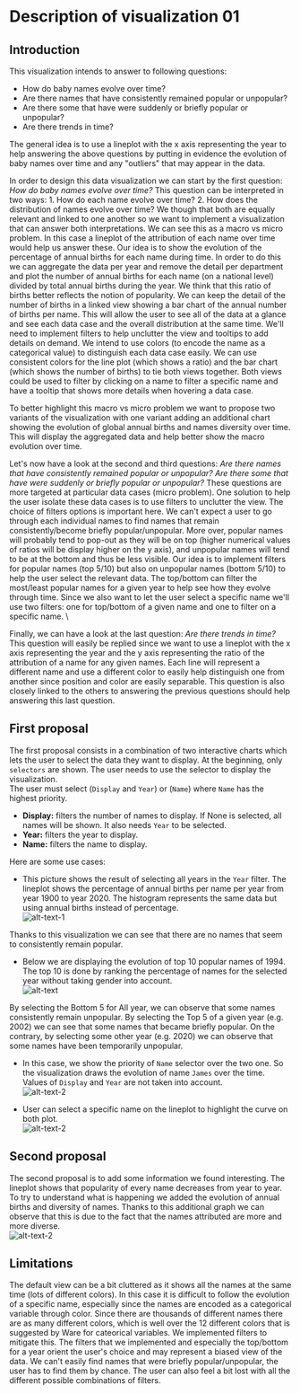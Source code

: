 # Description of visualization 01
## Introduction
This visualization intends to answer to following questions:
* How do baby names evolve over time? 
* Are there names that have consistently remained popular or unpopular? 
* Are there some that have were suddenly or briefly popular or unpopular? 
* Are there trends in time?

The general idea is to use a lineplot with the x axis representing the year to help answering the above questions by putting in evidence the evolution of baby names over time and any "outliers" that may appear in the data.

In order to design this data visualization we can start by the first question: *How do baby names evolve over time?* This question can be interpreted in two ways: 1. How do each name evolve over time? 2. How does the distribution of names evolve over time? We though that both are equally relevant and linked to one another so we want to implement a visualization that can answer both interpretations. We can see this as a macro vs micro problem. In this case a lineplot of the attribution of each name over time would help us answer these. Our idea is to show the evolution of the percentage of annual births for each name during time. In order to do this we can aggregate the data per year and remove the detail per department and plot the number of annual births for each name (on a national level) divided by total annual births during the year. We think that this ratio of births better reflects the notion of popularity. We can keep the detail of the number of births in a linked view showing a bar chart of the annual number of births per name. This will allow the user to see all of the data at a glance and see each data case and the overall distribution at the same time. We'll need to implement filters to help unclutter the view and tooltips to add details on demand. We intend to use colors (to encode the name as a categorical value) to distinguish each data case easily. We can use consistent colors for the line plot (which shows a ratio) and the bar chart (which shows the number of births) to tie both views together. Both views could be used to filter by clicking on a name to filter a specific name and have a tooltip that shows more details when hovering a data case. 

To better highlight this macro vs micro problem we want to propose two variants of the visualization with one variant adding an additional chart showing the evolution of global annual births and names diversity over time. This will display the aggregated data and help better show the macro evolution over time.

Let's now have a look at the second and third questions: *Are there names that have consistently remained popular or unpopular? Are there some that have were suddenly or briefly popular or unpopular?* These questions are more targeted at particular data cases (micro problem). One solution to help the user isolate these data cases is to use filters to unclutter the view. The choice of filters options is important here. We can't expect a user to go through each individual names to find names that remain consistently/become briefly popular/unpopular. More over, popular names will probably tend to pop-out as they will be on top (higher numerical values of ratios will be display higher on the y axis), and unpopular names will tend to be at the bottom and thus be less visible. Our idea is to implement filters for popular names (top 5/10) but also on unpopular names (bottom 5/10) to help the user select the relevant data. The top/bottom can filter the most/least popular names for a given year to help see how they evolve through time. Since we also want to let the user select a specific name we'll use two filters: one for top/bottom of a given name and one to filter on a specific name. \

Finally, we can have a look at the last question: *Are there trends in time?* This question will easily be replied since we want to use a lineplot with the x axis representing the year and the y axis representing the ratio of the attribution of a name for any given names. Each line will represent a different name and use a different color to easily help distinguish one from another since position and color are easily separable. This question is also closely linked to the others to answering the previous questions should help answering this last question.

## First proposal
The first proposal consists in a combination of two interactive charts which lets the user to select the data they want to display. At the beginning, only `selectors` are shown. The user needs to use the selector to display the visualization. \
The user must select (`Display` and `Year`) or (`Name`) where `Name` has the highest priority.
* **Display:** filters the number of names to display. If None is selected, all names will be shown. It also needs `Year` to be selected.
* **Year:** filters the year to display.
* **Name:** filters the name to display. 

Here are some use cases:
* This picture shows the result of selecting all years in the `Year` filter.
The lineplot shows the percentage of annual births per name per year from year 1900 to year 2020. The histogram represents the same data but using annual births instead of percentage. \
![alt-text-1](images/All_year.png "Year")

Thanks to this visualization we can see that there are no names that seem to consistently remain popular.

* Below we are displaying the evolution of top 10 popular names of 1994. The top 10 is done by ranking the percentage of names for the selected year without taking gender into account. \
![alt-text](images/top10_1994.png "1994_top10")

By selecting the Bottom 5 for All year, we can observe that some names consistently remain unpopular. By selecting the Top 5 of a given year (e.g. 2002) we can see that some names that became briefly popular. On the contrary, by selecting some other year (e.g. 2020) we can observe that some names have been temporarily unpopular.

* In this case, we show the priority of `Name` selector over the two one. So the visualization draws the evolution of name `James` over the time. Values of `Display` and `Year` are not taken into account. \
![alt-text-2](images/Name_prior_others.png "Name")


* User can select a specific name on the lineplot to highlight the curve on both plot. \
![alt-text-2](images/selection_filter.png "filter")

## Second proposal
The second proposal is to add some information we found interesting. The lineplot shows that popularity of every name decreases from year to year. To try to understand what is happening we added the evolution of annual births and diversity of names. Thanks to this additional graph we can observe that this is due to the fact that the names attributed are more and more diverse. \
![alt-text-2](images/2nd_option_bottom5_1901.png "2nd_option")

## Limitations
The default view can be a bit cluttered as it shows all the names at the same time (lots of different colors). In this case it is difficult to follow the evolution of a specific name, especially since the names are encoded as a categorical variable through color. Since there are thousands of different names there are as many different colors, which is well over the 12 different colors that is suggested by Ware for cateorical variables. We implemented filters to mitigate this. The filters that we implemented and especially the top/bottom for a year orient the user's choice and may represent a biased view of the data. We can't easily find names that were briefly popular/unpopular, the user has to find them by chance. The user can also feel a bit lost with all the different possible combinations of filters.
